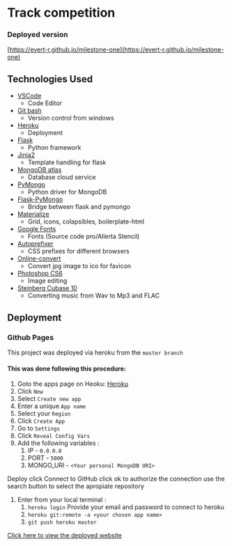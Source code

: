 # Track competition

### Deployed version 
[https://evert-r.github.io/milestone-one](https://evert-r.github.io/milestone-one)




## Technologies Used
- [VSCode](https://code.visualstudio.com)
    - Code Editor
- [Git bash](https://gitforwindows.org)
    - Version control from windows
- [Heroku]()
    - Deployment
- [Flask](https://palletsprojects.com/p/flask)
    - Python framework
- [Jinja2](https://jinja.palletsprojects.com/en/2.11.x)
    - Template handling for flask
- [MongoDB atlas](https://www.mongodb.com)
    - Database cloud service
- [PyMongo](https://github.com/mongodb/mongo-python-driver)
    - Python driver for MongoDB
- [Flask-PyMongo](https://flask-pymongo.readthedocs.io/en/latest)
    - Bridge between flask and pymongo
- [Materialize](https://materializecss.com)
    - Grid, icons, colapsibles, boilerplate-html
- [Google Fonts](https://fonts.google.com)
    - Fonts (Source code pro/Allerta Stencil)
- [Autoprefixer](https://autoprefixer.github.io)
    - CSS prefixes for different browsers 
- [Online-convert](https://image.online-convert.com/convert-to-ico)
    - Convert jpg image to ico for favicon
- [Photoshop CS6](https://www.adobe.com/products/cs6.html)
    - Image editing 
- [Steinberg Cubase 10](https://new.steinberg.net/cubase/) 
    - Converting music from Wav to Mp3 and FLAC

## Deployment
### Github Pages
This project was deployed via heroku from the ```master branch```

#### This was done following this procedure:
1. Goto the apps page on Heoku: [Heroku](https://dashboard.heroku.com/apps)
2. Click ```New```
3. Select ```Create new app```
4. Enter a unique ```App name```
5. Select your ```Region```
6. Click ```Create App```
7. Go to ```Settings```
8. Click ```Reveal Config Vars```
9. Add the following variables :
    1. IP           -   ```0.0.0.0```
    2. PORT         -   ```5000```
    3. MONGO_URI    -   ```<Your personal MongoDB URI>```

Deploy
click Connect to GitHub
click ok to authorize the connection
use the search button to select the apropiate repository

1. Enter from your local terminal : 
    1. ```heroku login```
            Provide your email and password to connect to heroku
    2. ```heroku git:remote -a <your chosen app name>```
    3. ```git push heroku master```


[Click here to view the deployed website](https://evert-r.github.io/milestone-one)